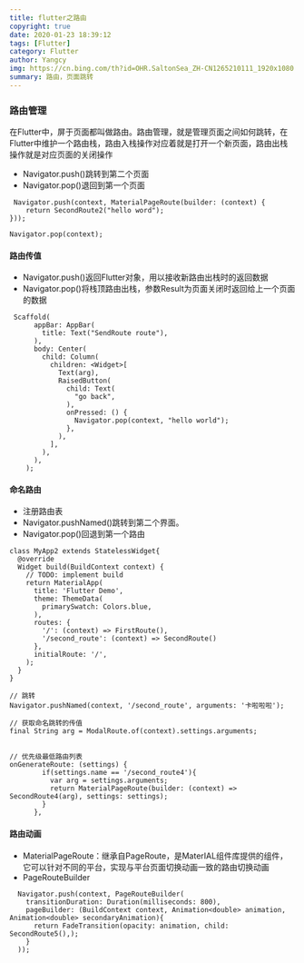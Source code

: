 ```yaml
---
title: flutter之路由
copyright: true
date: 2020-01-23 18:39:12
tags: [Flutter]
category: Flutter
author: Yangcy
img: https://cn.bing.com/th?id=OHR.SaltonSea_ZH-CN1265210111_1920x1080.jpg&rf=LaDigue_1920x1080.jpg&pid=hp
summary: 路由，页面跳转
---
```

### 路由管理
在Flutter中，屏于页面都叫做路由。路由管理，就是管理页面之间如何跳转，在Flutter中维护一个路由栈，路由入栈操作对应着就是打开一个新页面，路由出栈操作就是对应页面的关闭操作
* Navigator.push()跳转到第二个页面
* Navigator.pop()退回到第一个页面
```
 Navigator.push(context, MaterialPageRoute(builder: (context) {
    return SecondRoute2("hello word");
}));

Navigator.pop(context);

```

#### 路由传值
* Navigator.push()返回Flutter对象，用以接收新路由出栈时的返回数据
* Navigator.pop()将栈顶路由出栈，参数Result为页面关闭时返回给上一个页面的数据
```
 Scaffold(
      appBar: AppBar(
        title: Text("SendRoute route"),
      ),
      body: Center(
        child: Column(
          children: <Widget>[
            Text(arg),
            RaisedButton(
              child: Text(
                "go back",
              ),
              onPressed: () {
                Navigator.pop(context, "hello world");
              },
            ),
          ],
        ),
      ),
    );
```

#### 命名路由
* 注册路由表
* Navigator.pushNamed()跳转到第二个界面。
* Navigator.pop()回退到第一个路由
```
class MyApp2 extends StatelessWidget{
  @override
  Widget build(BuildContext context) {
    // TODO: implement build
    return MaterialApp(
      title: 'Flutter Demo',
      theme: ThemeData(
        primarySwatch: Colors.blue,
      ),
      routes: {
        '/': (context) => FirstRoute(),
        '/second_route': (context) => SecondRoute()
      },
      initialRoute: '/',
    );
  }
}

// 跳转
Navigator.pushNamed(context, '/second_route', arguments: '卡啦啦啦');

// 获取命名跳转的传值
final String arg = ModalRoute.of(context).settings.arguments;


// 优先级最低路由列表
onGenerateRoute: (settings) {
        if(settings.name == '/second_route4'){
          var arg = settings.arguments;
          return MaterialPageRoute(builder: (context) => SecondRoute4(arg), settings: settings);
        }
      },

```

#### 路由动画
* MaterialPageRoute：继承自PageRoute，是MaterIAL组件库提供的组件，它可以针对不同的平台，实现与平台页面切换动画一致的路由切换动画
* PageRouteBuilder
```
  Navigator.push(context, PageRouteBuilder(
    transitionDuration: Duration(milliseconds: 800),
    pageBuilder: (BuildContext context, Animation<double> animation, Animation<double> secondaryAnimation){
      return FadeTransition(opacity: animation, child: SecondRoute5(),);
    }
  ));
```
